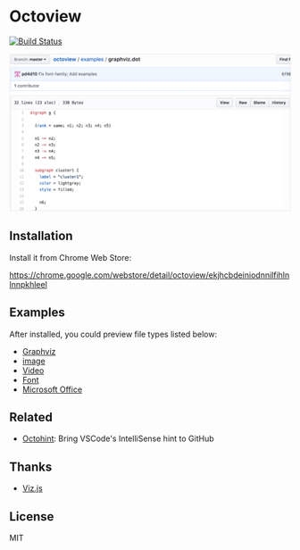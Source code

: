 # Octoview

[![Build Status](https://travis-ci.org/pd4d10/octoview.svg)](https://travis-ci.org/pd4d10/octoview)

<img src="assets/dot-demo.gif" alt="Demo" width="881">

## Installation

Install it from Chrome Web Store:

https://chrome.google.com/webstore/detail/octoview/ekjhcbdeiniodnnilfihlnlnnpkhleel

## Examples

After installed, you could preview file types listed below:

* [Graphviz](https://github.com/pd4d10/octoview/blob/master/examples/graphviz.dot)
* [image](https://github.com/pd4d10/octoview/blob/master/examples/image.webp)
* [Video](https://github.com/bower-media-samples/big-buck-bunny-1080p-60fps-30s/blob/master/video.mp4)
* [Font](https://github.com/mozilla/Fira/blob/master/otf/FiraMono-Regular.otf)
* [Microsoft Office](https://github.com/pd4d10/octoview/blob/master/examples/office.docx)

## Related

* [Octohint](https://github.com/pd4d10/octohint): Bring VSCode's IntelliSense hint to GitHub

## Thanks

* [Viz.js](https://github.com/mdaines/viz.js)

## License

MIT
